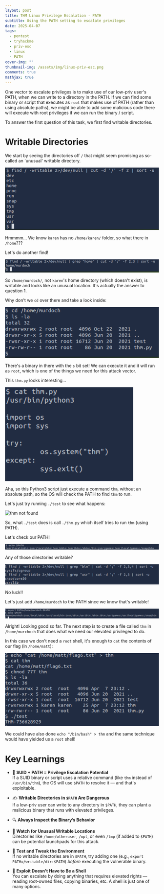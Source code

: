 ```yaml
---
layout: post
title: THM Linux Privilege Escalation - PATH
subtitle: Using the PATH setting to escalate privileges
date: 2025-04-07
tags:
  - pentest
  - tryhackme
  - priv-esc
  - linux
  - PATH
cover-img: ""
thumbnail-img: /assets/img/linux-priv-esc.png
comments: true
mathjax: true
---
```


One vector to escalate privileges is to make use of our low-priv user's PATH, when we can write to a directory in the PATH. If we can find some binary or script that executes as `root` that makes use of PATH (rather than using absolute paths), we might be able to add some malicious code there will execute with root privileges if we can run the binary / script.

To answer the first question of this task, we first find writable directories.

# Writable Directories

We start by seeing the directories off `/` that might seem promising as so-called an 'unusual' writable directory.

![writables level 1](/assets/img/lin-priv-esc/writable-level1-path.png)

Hmmmm... We know `karen` has no `/home/karen/` folder, so what there in `/home`???

Let's do another find!

![writable directory](/assets/img/lin-priv-esc/writable-level2-path.png)

So `/home/murdoch/`, not `karen`'s home directory (which doesn't exist), is writable and looks like an unusual location. It's actually the answer to question 1.

Why don't we `cd` over there and take a look inside:

![/home/murdoch](/assets/img/lin-priv-esc/contents-murdoch-path.png)

There's a binary in there with the `s` bit set! We can execute it and it will run as `root`, which is one of the things we need for this attack vector.

This `thm.py` looks interesting...

![thm.py](/assets/img/lin-priv-esc/thm-py-path.png)

Aha, so this Python3 script just execute a command `thm`, without an absolute path, so the OS will check the PATH to find `thm` to run.

Let's just try running `./test` to see what happens:

![thm not found](thm-not-found-path.png)

So, what `./test` does is call `./thm.py` which itself tries to run `thm` (using PATH).

Let's check our PATH!

![PATH](/assets/img/lin-priv-esc/path-path.png)

Any of those directories writable? 

![writable in PATH?](/assets/img/lin-priv-esc/writable-in-path-path.png)

No luck!!

Let's just add `/home/murdoch` to the PATH since we know that's writable!

![path updated](/assets/img/lin-priv-esc/path-updated-path.png)

Alright! Looking good so far. The next step is to create a file called `thm` in `/home/murchoch` that does what we need our elevated privileged to do.

In this case we don't need a `root` shell, it's enough to `cat` the contents of our flag (in `/home/matt`):

![flag capture](/assets/img/lin-priv-esc/flag-path.png)

We could have also done `echo "/bin/bash" > thm` and the same technique would have yielded us a `root` shell!

# Key Learnings

- 🧩 **SUID + PATH = Privilege Escalation Potential**  
    If a SUID binary or script uses a relative command (like `thm` instead of `/usr/bin/thm`), the OS will use `$PATH` to resolve it — and that's exploitable.
    
- ✍️ **Writable Directories in `$PATH` Are Dangerous**  
    If a low-priv user can write to any directory in `$PATH`, they can plant a malicious binary that runs with elevated privileges.
    
- 🔍 **Always Inspect the Binary’s Behavior**  
    
- 📁 **Watch for Unusual Writable Locations**  
    Directories like `/home/otheruser`, `/opt`, or even `/tmp` (if added to `$PATH`) can be potential launchpads for this attack.
    
- 🧪 **Test and Tweak the Environment**  
    If no writable directories are in `$PATH`, try adding one  (e.g., `export PATH=/writable/dir:$PATH`) _before_ executing the vulnerable binary.
    
- 🏁 **Exploit Doesn't Have to Be a Shell**  
    You can escalate by doing anything that requires elevated rights — reading root-owned files, copying binaries, etc. A shell is just one of many options.